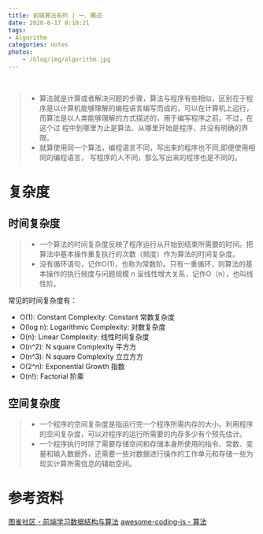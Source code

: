 ```yaml
---
title: 前端算法系列 | 一、概述
date: 2020-6-17 8:10:21
tags: 
- Algorithm
categories: notes
photos:
    - /blog/img/algorithm.jpg
---
```


<br>
<!--more-->

> - 算法就是计算或者解决问题的步骤，算法与程序有些相似，区别在于程序是以计算机能够理解的编程语言编写而成的，可以在计算机上运行，而算法是以人类能够理解的方式描述的，用于编写程序之前。不过，在这个过 程中到哪里为止是算法、从哪里开始是程序，并没有明确的界限。
> - 就算使用同一个算法，编程语言不同，写出来的程序也不同;即便使用相同的编程语言， 写程序的人不同，那么写出来的程序也是不同的。


# 复杂度


## 时间复杂度

> - 一个算法的时间复杂度反映了程序运行从开始到结束所需要的时间。把算法中基本操作重复执行的次数（频度）作为算法的时间复杂度。
> - 没有循环语句，记作O(1)，也称为常数阶。只有一重循环，则算法的基本操作的执行频度与问题规模 n 呈线性增大关系，记作O（n），也叫线性阶。

常见的时间复杂度有：
- O(1): Constant Complexity: Constant 常数复杂度
- O(log n): Logarithmic Complexity: 对数复杂度
- O(n): Linear Complexity: 线性时间复杂度
- O(n^2): N square Complexity 平⽅方
- O(n^3): N square Complexity ⽴立⽅方
- O(2^n): Exponential Growth 指数
- O(n!): Factorial 阶乘

## 空间复杂度

> - 一个程序的空间复杂度是指运行完一个程序所需内存的大小。利用程序的空间复杂度，可以对程序的运行所需要的内存多少有个预先估计。
> - 一个程序执行时除了需要存储空间和存储本身所使用的指令、常数、变量和输入数据外，还需要一些对数据进行操作的工作单元和存储一些为现实计算所需信息的辅助空间。




# 参考资料

[图雀社区 - 前端学习数据结构与算法](http://cn.hk.uy/nzN)
[awesome-coding-js - 算法](http://www.conardli.top/docs/algorithm/)